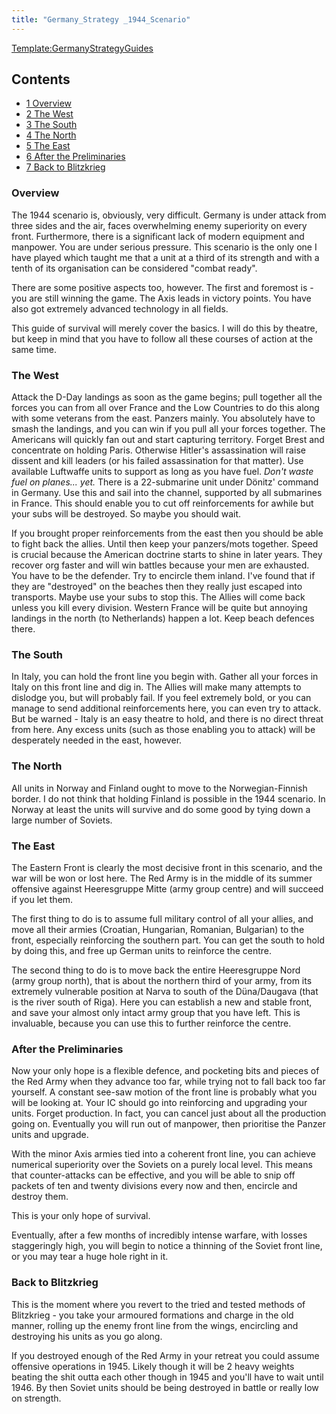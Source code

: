 ```yaml
---
title: "Germany_Strategy _1944_Scenario"
---
```


[Template:GermanyStrategyGuides](/index.php?title=Template:GermanyStrategyGuides&action=edit&redlink=1 "Template:GermanyStrategyGuides (page does not exist)")

## Contents

-   [ 1 Overview ](#Overview)
-   [ 2 The West ](#The_West)
-   [ 3 The South ](#The_South)
-   [ 4 The North ](#The_North)
-   [ 5 The East ](#The_East)
-   [ 6 After the Preliminaries ](#After_the_Preliminaries)
-   [ 7 Back to Blitzkrieg ](#Back_to_Blitzkrieg)

###  Overview 

The 1944 scenario is, obviously, very difficult. Germany is under attack
from three sides and the air, faces overwhelming enemy superiority on
every front. Furthermore, there is a significant lack of modern
equipment and manpower. You are under serious pressure. This scenario is
the only one I have played which taught me that a unit at a third of its
strength and with a tenth of its organisation can be considered "combat
ready".

There are some positive aspects too, however. The first and foremost
is - you are still winning the game. The Axis leads in victory points.
You have also got extremely advanced technology in all fields.

This guide of survival will merely cover the basics. I will do this by
theatre, but keep in mind that you have to follow all these courses of
action at the same time.

###  The West 

Attack the D-Day landings as soon as the game begins; pull together all
the forces you can from all over France and the Low Countries to do this
along with some veterans from the east. Panzers mainly. You absolutely
have to smash the landings, and you can win if you pull all your forces
together. The Americans will quickly fan out and start capturing
territory. Forget Brest and concentrate on holding Paris. Otherwise
Hitler's assassination will raise dissent and kill leaders (or his
failed assassination for that matter). Use available Luftwaffe units to
support as long as you have fuel. *Don't waste fuel on planes... yet.*
There is a 22-submarine unit under Dönitz' command in Germany. Use this
and sail into the channel, supported by all submarines in France. This
should enable you to cut off reinforcements for awhile but your subs
will be destroyed. So maybe you should wait.

If you brought proper reinforcements from the east then you should be
able to fight back the allies. Until then keep your panzers/mots
together. Speed is crucial because the American doctrine starts to shine
in later years. They recover org faster and will win battles because
your men are exhausted. You have to be the defender. Try to encircle
them inland. I've found that if they are "destroyed" on the beaches then
they really just escaped into transports. Maybe use your subs to stop
this. The Allies will come back unless you kill every division. Western
France will be quite but annoying landings in the north (to Netherlands)
happen a lot. Keep beach defences there.

###  The South 

In Italy, you can hold the front line you begin with. Gather all your
forces in Italy on this front line and dig in. The Allies will make many
attempts to dislodge you, but will probably fail. If you feel extremely
bold, or you can manage to send additional reinforcements here, you can
even try to attack. But be warned - Italy is an easy theatre to hold,
and there is no direct threat from here. Any excess units (such as those
enabling you to attack) will be desperately needed in the east, however.

###  The North 

All units in Norway and Finland ought to move to the Norwegian-Finnish
border. I do not think that holding Finland is possible in the 1944
scenario. In Norway at least the units will survive and do some good by
tying down a large number of Soviets.

###  The East 

The Eastern Front is clearly the most decisive front in this scenario,
and the war will be won or lost here. The Red Army is in the middle of
its summer offensive against Heeresgruppe Mitte (army group centre) and
will succeed if you let them.

The first thing to do is to assume full military control of all your
allies, and move all their armies (Croatian, Hungarian, Romanian,
Bulgarian) to the front, especially reinforcing the southern part. You
can get the south to hold by doing this, and free up German units to
reinforce the centre.

The second thing to do is to move back the entire Heeresgruppe Nord
(army group north), that is about the northern third of your army, from
its extremely vulnerable position at Narva to south of the Düna/Daugava
(that is the river south of Riga). Here you can establish a new and
stable front, and save your almost only intact army group that you have
left. This is invaluable, because you can use this to further reinforce
the centre.

###  After the Preliminaries 

Now your only hope is a flexible defence, and pocketing bits and pieces
of the Red Army when they advance too far, while trying not to fall back
too far yourself. A constant see-saw motion of the front line is
probably what you will be looking at. Your IC should go into reinforcing
and upgrading your units. Forget production. In fact, you can cancel
just about all the production going on. Eventually you will run out of
manpower, then prioritise the Panzer units and upgrade.

With the minor Axis armies tied into a coherent front line, you can
achieve numerical superiority over the Soviets on a purely local level.
This means that counter-attacks can be effective, and you will be able
to snip off packets of ten and twenty divisions every now and then,
encircle and destroy them.

This is your only hope of survival.

Eventually, after a few months of incredibly intense warfare, with
losses staggeringly high, you will begin to notice a thinning of the
Soviet front line, or you may tear a huge hole right in it.

###  Back to Blitzkrieg 

This is the moment where you revert to the tried and tested methods of
Blitzkrieg - you take your armoured formations and charge in the old
manner, rolling up the enemy front line from the wings, encircling and
destroying his units as you go along.

If you destroyed enough of the Red Army in your retreat you could assume
offensive operations in 1945. Likely though it will be 2 heavy weights
beating the shit outta each other though in 1945 and you'll have to wait
until 1946. By then Soviet units should be being destroyed in battle or
really low on strength.
